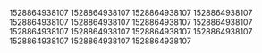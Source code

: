 1528864938107
1528864938107
1528864938107
1528864938107
1528864938107
1528864938107
1528864938107
1528864938107
1528864938107
1528864938107
1528864938107
1528864938107
1528864938107
1528864938107
1528864938107